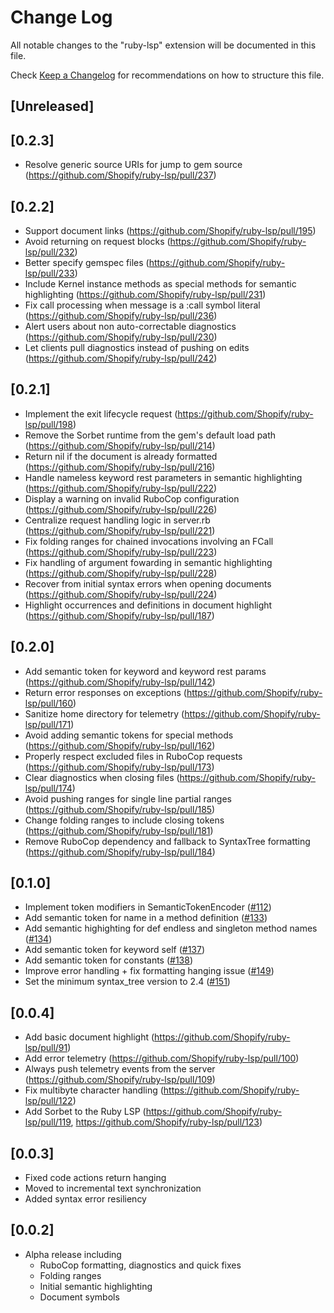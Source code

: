 # Change Log

All notable changes to the "ruby-lsp" extension will be documented in this file.

Check [Keep a Changelog](http://keepachangelog.com/) for recommendations on how to structure this file.

## [Unreleased]

## [0.2.3]

- Resolve generic source URIs for jump to gem source (https://github.com/Shopify/ruby-lsp/pull/237)

## [0.2.2]

- Support document links (https://github.com/Shopify/ruby-lsp/pull/195)
- Avoid returning on request blocks (https://github.com/Shopify/ruby-lsp/pull/232)
- Better specify gemspec files (https://github.com/Shopify/ruby-lsp/pull/233)
- Include Kernel instance methods as special methods for semantic highlighting (https://github.com/Shopify/ruby-lsp/pull/231)
- Fix call processing when message is a :call symbol literal (https://github.com/Shopify/ruby-lsp/pull/236)
- Alert users about non auto-correctable diagnostics (https://github.com/Shopify/ruby-lsp/pull/230)
- Let clients pull diagnostics instead of pushing on edits (https://github.com/Shopify/ruby-lsp/pull/242)

## [0.2.1]

- Implement the exit lifecycle request (https://github.com/Shopify/ruby-lsp/pull/198)
- Remove the Sorbet runtime from the gem's default load path (https://github.com/Shopify/ruby-lsp/pull/214)
- Return nil if the document is already formatted (https://github.com/Shopify/ruby-lsp/pull/216)
- Handle nameless keyword rest parameters in semantic highlighting (https://github.com/Shopify/ruby-lsp/pull/222)
- Display a warning on invalid RuboCop configuration (https://github.com/Shopify/ruby-lsp/pull/226)
- Centralize request handling logic in server.rb (https://github.com/Shopify/ruby-lsp/pull/221)
- Fix folding ranges for chained invocations involving an FCall (https://github.com/Shopify/ruby-lsp/pull/223)
- Fix handling of argument fowarding in semantic highlighting (https://github.com/Shopify/ruby-lsp/pull/228)
- Recover from initial syntax errors when opening documents (https://github.com/Shopify/ruby-lsp/pull/224)
- Highlight occurrences and definitions in document highlight (https://github.com/Shopify/ruby-lsp/pull/187)

## [0.2.0]

- Add semantic token for keyword and keyword rest params (https://github.com/Shopify/ruby-lsp/pull/142)
- Return error responses on exceptions (https://github.com/Shopify/ruby-lsp/pull/160)
- Sanitize home directory for telemetry (https://github.com/Shopify/ruby-lsp/pull/171)
- Avoid adding semantic tokens for special methods (https://github.com/Shopify/ruby-lsp/pull/162)
- Properly respect excluded files in RuboCop requests (https://github.com/Shopify/ruby-lsp/pull/173)
- Clear diagnostics when closing files (https://github.com/Shopify/ruby-lsp/pull/174)
- Avoid pushing ranges for single line partial ranges (https://github.com/Shopify/ruby-lsp/pull/185)
- Change folding ranges to include closing tokens (https://github.com/Shopify/ruby-lsp/pull/181)
- Remove RuboCop dependency and fallback to SyntaxTree formatting (https://github.com/Shopify/ruby-lsp/pull/184)

## [0.1.0]

- Implement token modifiers in SemanticTokenEncoder ([#112](https://github.com/Shopify/ruby-lsp/pull/112))
- Add semantic token for name in a method definition ([#133](https://github.com/Shopify/ruby-lsp/pull/133))
- Add semantic highighting for def endless and singleton method names ([#134](https://github.com/Shopify/ruby-lsp/pull/134))
- Add semantic token for keyword self ([#137](https://github.com/Shopify/ruby-lsp/pull/137))
- Add semantic token for constants ([#138](https://github.com/Shopify/ruby-lsp/pull/138))
- Improve error handling + fix formatting hanging issue ([#149](https://github.com/Shopify/ruby-lsp/pull/149))
- Set the minimum syntax_tree version to 2.4 ([#151](https://github.com/Shopify/ruby-lsp/pull/151))

## [0.0.4]

- Add basic document highlight (https://github.com/Shopify/ruby-lsp/pull/91)
- Add error telemetry (https://github.com/Shopify/ruby-lsp/pull/100)
- Always push telemetry events from the server (https://github.com/Shopify/ruby-lsp/pull/109)
- Fix multibyte character handling (https://github.com/Shopify/ruby-lsp/pull/122)
- Add Sorbet to the Ruby LSP (https://github.com/Shopify/ruby-lsp/pull/119, https://github.com/Shopify/ruby-lsp/pull/123)

## [0.0.3]

- Fixed code actions return hanging
- Moved to incremental text synchronization
- Added syntax error resiliency

## [0.0.2]

- Alpha release including
    - RuboCop formatting, diagnostics and quick fixes
    - Folding ranges
    - Initial semantic highlighting
    - Document symbols
